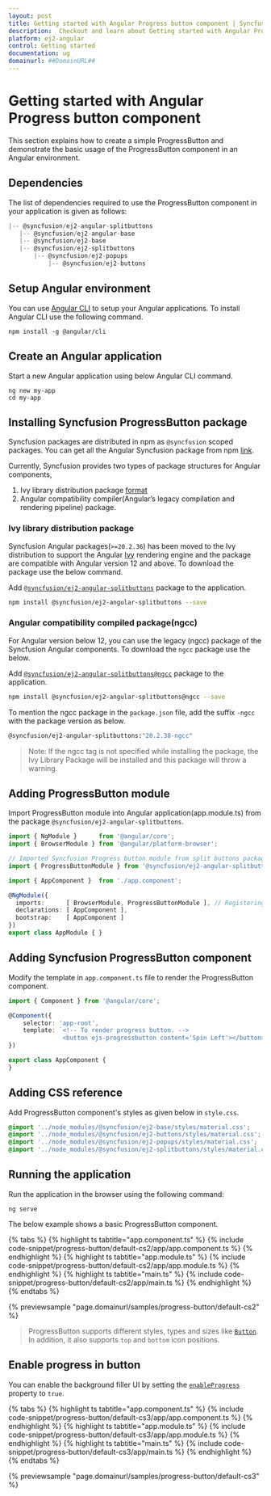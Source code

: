 ```yaml
---
layout: post
title: Getting started with Angular Progress button component | Syncfusion
description:  Checkout and learn about Getting started with Angular Progress button component of Syncfusion Essential JS 2 and more details.
platform: ej2-angular
control: Getting started 
documentation: ug
domainurl: ##DomainURL##
---
```


# Getting started with Angular Progress button component

This section explains how to create a simple ProgressButton and demonstrate the basic usage of the ProgressButton component in an Angular environment.

## Dependencies

The list of dependencies required to use the ProgressButton component in your application is given as follows:

 ```typescript
|-- @syncfusion/ej2-angular-splitbuttons
    |-- @syncfusion/ej2-angular-base
    |-- @syncfusion/ej2-base
    |-- @syncfusion/ej2-splitbuttons
        |-- @syncfusion/ej2-popups
            |-- @syncfusion/ej2-buttons
```

## Setup Angular environment

You can use [Angular CLI](https://github.com/angular/angular-cli) to setup your Angular applications. To install Angular CLI use the following command.

```
npm install -g @angular/cli
```

## Create an Angular application

Start a new Angular application using below Angular CLI command.

```
ng new my-app
cd my-app
```

## Installing Syncfusion ProgressButton package

Syncfusion packages are distributed in npm as `@syncfusion` scoped packages. You can get all the Angular Syncfusion package from npm [link]( https://www.npmjs.com/search?q=%40syncfusion%2Fej2-angular- ).

Currently, Syncfusion provides two types of package structures for Angular components,
1. Ivy library distribution package [format](https://angular.io/guide/angular-package-format#angular-package-format)
2. Angular compatibility compiler(Angular’s legacy compilation and rendering pipeline) package.

### Ivy library distribution package

Syncfusion Angular packages(`>=20.2.36`) has been moved to the Ivy distribution to support the Angular [Ivy](https://docs.angular.lat/guide/ivy) rendering engine and the package are compatible with Angular version 12 and above. To download the package use the below command.

Add [`@syncfusion/ej2-angular-splitbuttons`](https://www.npmjs.com/package/@syncfusion/ej2-angular-splitbuttons/v/20.2.38) package to the application.

```bash
npm install @syncfusion/ej2-angular-splitbuttons --save
```

### Angular compatibility compiled package(ngcc)

For Angular version below 12, you can use the legacy (ngcc) package of the Syncfusion Angular components. To download the `ngcc` package use the below.

Add [`@syncfusion/ej2-angular-splitbuttons@ngcc`](https://www.npmjs.com/package/@syncfusion/ej2-angular-splitbuttons/v/20.2.38-ngcc) package to the application.

```bash
npm install @syncfusion/ej2-angular-splitbuttons@ngcc --save
```

To mention the ngcc package in the `package.json` file, add the suffix `-ngcc` with the package version as below.

```bash
@syncfusion/ej2-angular-splitbuttons:"20.2.38-ngcc"
```

>Note: If the ngcc tag is not specified while installing the package, the Ivy Library Package will be installed and this package will throw a warning.

## Adding ProgressButton module

Import ProgressButton module into Angular application(app.module.ts) from the package
`@syncfusion/ej2-angular-splitbuttons`.

```typescript
import { NgModule }      from '@angular/core';
import { BrowserModule } from '@angular/platform-browser';

// Imported Syncfusion Progress button module from split buttons package
import { ProgressButtonModule } from '@syncfusion/ej2-angular-splitbuttons';

import { AppComponent }  from './app.component';

@NgModule({
  imports:      [ BrowserModule, ProgressButtonModule ], // Registering EJ2 ProgressButtonModule.
  declarations: [ AppComponent ],
  bootstrap:    [ AppComponent ]
})
export class AppModule { }
```

## Adding Syncfusion ProgressButton component

Modify the template in `app.component.ts` file to render the ProgressButton component.

```typescript
import { Component } from '@angular/core';

@Component({
    selector: 'app-root',
    template: `<!-- To render progress button. -->
               <button ejs-progressbutton content='Spin Left'></button>`
})

export class AppComponent {
}
```

## Adding CSS reference

Add ProgressButton component's styles as given below in `style.css`.

```css
@import '../node_modules/@syncfusion/ej2-base/styles/material.css';
@import '../node_modules/@syncfusion/ej2-buttons/styles/material.css';
@import '../node_modules/@syncfusion/ej2-popups/styles/material.css';
@import '../node_modules/@syncfusion/ej2-splitbuttons/styles/material.css';
```

## Running the application

Run the application in the browser using the following command:

```
ng serve
```

The below example shows a basic ProgressButton component.

{% tabs %}
{% highlight ts tabtitle="app.component.ts" %}
{% include code-snippet/progress-button/default-cs2/app/app.component.ts %}
{% endhighlight %}
{% highlight ts tabtitle="app.module.ts" %}
{% include code-snippet/progress-button/default-cs2/app/app.module.ts %}
{% endhighlight %}
{% highlight ts tabtitle="main.ts" %}
{% include code-snippet/progress-button/default-cs2/app/main.ts %}
{% endhighlight %}
{% endtabs %}
  
{% previewsample "page.domainurl/samples/progress-button/default-cs2" %}

> ProgressButton supports different styles, types and sizes like [`Button`](https://ej2.syncfusion.com/angular/documentation/button/). In addition, it also supports `top` and `bottom` icon positions.

## Enable progress in button

You can enable the background filler UI by setting the [`enableProgress`](https://ej2.syncfusion.com/angular/documentation/api/progress-button#enableProgress) property to `true`.

{% tabs %}
{% highlight ts tabtitle="app.component.ts" %}
{% include code-snippet/progress-button/default-cs3/app/app.component.ts %}
{% endhighlight %}
{% highlight ts tabtitle="app.module.ts" %}
{% include code-snippet/progress-button/default-cs3/app/app.module.ts %}
{% endhighlight %}
{% highlight ts tabtitle="main.ts" %}
{% include code-snippet/progress-button/default-cs3/app/main.ts %}
{% endhighlight %}
{% endtabs %}
  
{% previewsample "page.domainurl/samples/progress-button/default-cs3" %}

